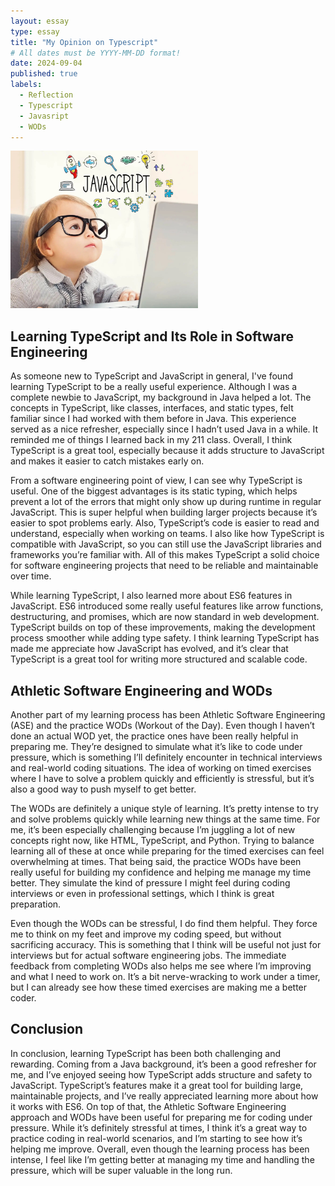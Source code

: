 ```yaml
---
layout: essay
type: essay
title: "My Opinion on Typescript"
# All dates must be YYYY-MM-DD format!
date: 2024-09-04
published: true
labels:
  - Reflection
  - Typescript
  - Javasript
  - WODs 
---
```


<img width="300px" class="rounded float-start pe-4" src="../img/javascript.jpeg">

## Learning TypeScript and Its Role in Software Engineering

As someone new to TypeScript and JavaScript in general, I've found learning TypeScript to be a really useful experience. Although I was a complete newbie to JavaScript, my background in Java helped a lot. The concepts in TypeScript, like classes, interfaces, and static types, felt familiar since I had worked with them before in Java. This experience served as a nice refresher, especially since I hadn’t used Java in a while. It reminded me of things I learned back in my 211 class. Overall, I think TypeScript is a great tool, especially because it adds structure to JavaScript and makes it easier to catch mistakes early on.

From a software engineering point of view, I can see why TypeScript is useful. One of the biggest advantages is its static typing, which helps prevent a lot of the errors that might only show up during runtime in regular JavaScript. This is super helpful when building larger projects because it’s easier to spot problems early. Also, TypeScript’s code is easier to read and understand, especially when working on teams. I also like how TypeScript is compatible with JavaScript, so you can still use the JavaScript libraries and frameworks you’re familiar with. All of this makes TypeScript a solid choice for software engineering projects that need to be reliable and maintainable over time.

While learning TypeScript, I also learned more about ES6 features in JavaScript. ES6 introduced some really useful features like arrow functions, destructuring, and promises, which are now standard in web development. TypeScript builds on top of these improvements, making the development process smoother while adding type safety. I think learning TypeScript has made me appreciate how JavaScript has evolved, and it’s clear that TypeScript is a great tool for writing more structured and scalable code.

## Athletic Software Engineering and WODs

Another part of my learning process has been Athletic Software Engineering (ASE) and the practice WODs (Workout of the Day). Even though I haven’t done an actual WOD yet, the practice ones have been really helpful in preparing me. They’re designed to simulate what it’s like to code under pressure, which is something I’ll definitely encounter in technical interviews and real-world coding situations. The idea of working on timed exercises where I have to solve a problem quickly and efficiently is stressful, but it’s also a good way to push myself to get better.

The WODs are definitely a unique style of learning. It’s pretty intense to try and solve problems quickly while learning new things at the same time. For me, it’s been especially challenging because I’m juggling a lot of new concepts right now, like HTML, TypeScript, and Python. Trying to balance learning all of these at once while preparing for the timed exercises can feel overwhelming at times. That being said, the practice WODs have been really useful for building my confidence and helping me manage my time better. They simulate the kind of pressure I might feel during coding interviews or even in professional settings, which I think is great preparation.

Even though the WODs can be stressful, I do find them helpful. They force me to think on my feet and improve my coding speed, but without sacrificing accuracy. This is something that I think will be useful not just for interviews but for actual software engineering jobs. The immediate feedback from completing WODs also helps me see where I’m improving and what I need to work on. It’s a bit nerve-wracking to work under a timer, but I can already see how these timed exercises are making me a better coder.

## Conclusion

In conclusion, learning TypeScript has been both challenging and rewarding. Coming from a Java background, it’s been a good refresher for me, and I’ve enjoyed seeing how TypeScript adds structure and safety to JavaScript. TypeScript’s features make it a great tool for building large, maintainable projects, and I’ve really appreciated learning more about how it works with ES6. On top of that, the Athletic Software Engineering approach and WODs have been useful for preparing me for coding under pressure. While it’s definitely stressful at times, I think it’s a great way to practice coding in real-world scenarios, and I’m starting to see how it’s helping me improve. Overall, even though the learning process has been intense, I feel like I’m getting better at managing my time and handling the pressure, which will be super valuable in the long run.


